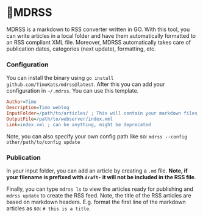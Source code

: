 # 📝MDRSS

MDRSS is a markdown to RSS converter written in GO. With this tool, you can write articles in a local folder and have them automatically formatted to an RSS compliant XML file. Moreover, MDRSS automatically takes care of publication dates, categories (next update), formatting, etc.

### Configuration
You can install the binary using `go install github.com/TimoKats/mdrss@latest`. After this you can add your configuration in `~/.mdrss`. You can use this template.

```ini
Author=Timo
Description=Timo weblog
InputFolder=/path/to/articles/ ; This will contain your markdown files
OutputFile=/path/to/webserver/index.xml
Link=index.xml ; can be anything, might be deprecated
```

Note, you can also specify your own config path like so: `mdrss --config other/path/to/config update`

### Publication
In your input folder, you can add an article by creating a `.md` file. **Note, if your filename is prefixed with `draft-` it will not be included in the RSS file**.  

Finally, you can type `mdrss ls` to view the articles ready for publishing and `mdrss update` to create the RSS feed. Note, the title of the RSS articles are based on markdown headers. E.g. format the first line of the markdown articles as so: `# this is a title`.


